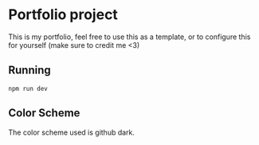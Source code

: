 # Portfolio project

This is my portfolio, feel free to use this as a template, or to configure this for yourself (make sure to credit me <3)

## Running

`npm run dev`

## Color Scheme

The color scheme used is github dark.

